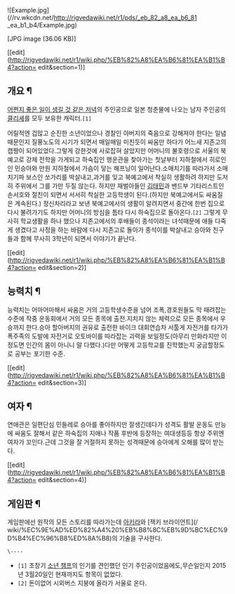 ![Example.jpg](//rv.wkcdn.net/http://rigvedawiki.net/r1/pds/_eb_82_a8_ea_b6_81
_ea_b1_b4/Example.jpg)

[JPG image (36.06 KB)]

[[edit](http://rigvedawiki.net/r1/wiki.php/%EB%82%A8%EA%B6%81%EA%B1%B4?action=
edit&section=1)]

## 개요 ¶

[어쩐지 좋은 일이 생길 것 같은 저녁](%EC%96%B4%EC%A9%90%EC%A7%80%20%EC%A2%8B%EC%9D%80%20%EC%9D%BC%EC%9D%B4%20%EC%83%9D%EA%B8%B8%20%EA%B2%83%20%EA%B0%99%EC%9D%80%20%EC%A0%80%EB%85%81.md)의 주인공으로 일본 청춘물에 나오는 남자 주인공의
[클리셰](%ED%81%B4%EB%A6%AC%EC%85%B0.md)를 모두 보유한 캐릭터.`[1]`

  

어릴적엔 겁많고 순진한 소년이었으나 경찰인 아버지의 죽음으로 강해져야 한다는 일념때문인지 질풍노도의 시기가 되면서 매일매일 미친듯이 싸움만
하다가 어느새 지존고의 캡짱이 되어있었다.그렇게 강한것에 사로잡혀 살았지만 어머니의 불호령으로 서울의 북예고로 강제 전학을 가게되고 하숙집인
행운관을 찿아가는 첫날부터 지하철에서 히로인인 민승아와 만원 지하철에서 가슴이 닿는 해프닝이 일어난다.소매치기를 따라가서 소매치기파 보스인
쏘가리를 박살내고,과거를 잊고 북예고에서 착실히 생활하려 하지만 도저히 주위에서 그를 가만 두질 않는다. 하지만 재벌아들인
[김태민](%EA%B9%80%ED%83%9C%EB%AF%BC.md)과 밴드부 기타리스트인 손서호와 절친이 되면서 서서히 착실한
고등학생이 된다.(하지만 북예고에서도 싸움질은 계속된다.) 정신차리라고 보낸 북예고에서의 생활이 알려지면서 중간에 한번 집으로 다시
불려가기도 하지만 어머니의 방심을 틈타 다시 하숙집으로 돌아온다.`[2]` 그렇게 무사히 학교생활을 하나 했으나 지존고에서의 후배들이
종석이라는 녀석때문에 애들 다죽게 생겼다고 사정을 하는 바람에 다시 지존고로 돌아가 종석이를 박살내고 승아와 친구들과 함께 무사히 3학년이
되면서 이야기가 끝난다.

  

[[edit](http://rigvedawiki.net/r1/wiki.php/%EB%82%A8%EA%B6%81%EA%B1%B4?action=
edit&section=2)]

## 능력치 ¶

능력치는 어마어마해서 싸움은 거의 고등학생수준을 넘어 조폭,경호원들도 막 때려잡는 수준에 작중 운동회에서 거의 모든 종목에 출전.지치지 않는
체력으로 모든 종목에서 우승까지 한다.승아 할아버지의 권유로 출전한 바이크 대회연습차 서툴게 자전거를 타가가 폭주족의 도발에 자전거로
오토바이를 따라잡는 괴력을 보일정도(아무리 만화라지만 이정도면 인간의 몸이 아니니 말 다했다.)다만 어떻게 고등학교를 진학했는지 궁금할정도로
공부는 포기한 수준.

  

[[edit](http://rigvedawiki.net/r1/wiki.php/%EB%82%A8%EA%B6%81%EA%B1%B4?action=
edit&section=3)]

## 여자 ¶

연애관은 일편단심 민들레로 승아를 좋아하지만 잘생긴데다가 성격도 활발 운동도 만능에 싸움도 잘해서 같은 하숙집의 지애나 작품 후반에 등장하는
여대생등등 항상 주위엔 여자가 꼬인다.근데 그것을 잘 거절하지 못하는 성격때문에 승아에게 오해를 많이 받는다.

  

[[edit](http://rigvedawiki.net/r1/wiki.php/%EB%82%A8%EA%B6%81%EA%B1%B4?action=
edit&section=4)]

## 게임판 ¶

  

게임판에선 원작의 모든 스토리를 따라가는데 [아키라](%EC%95%84%ED%82%A4%EB%9D%BC.md)와 [잭키 브라이언트](/
wiki/%EC%9E%AD%ED%82%A4%20%EB%B8%8C%EB%9D%BC%EC%9D%B4%EC%96%B8%ED%8A%B8)의 기술을
구사한다.  

`\----`

  * `[1]` 초창기 [소년 챔프](%EC%86%8C%EB%85%84%20%EC%B1%94%ED%94%84.md)의 인기를 견인했던 인기 주인공이었음에도,무슨일인지 2015년 3월20일인 현재까지도 항목이 없었다.
  * `[2]` 돈이없어 시외버스 지붕에 올라가 서울로 온다.

